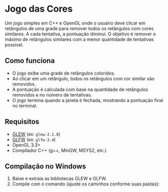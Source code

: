 # Jogo das Cores

Um jogo simples em C++ e OpenGL onde o usuário deve clicar em retângulos de uma grade para remover todos os retângulos com cores similares. A cada tentativa, a pontuação diminui. O objetivo é remover o máximo de retângulos similares com a menor quantidade de tentativas possível.

## Como funciona

- O jogo exibe uma grade de retângulos coloridos.
- Ao clicar em um retângulo, todos os retângulos com cor similar são removidos.
- A pontuação é calculada com base na quantidade de retângulos removidos e no número de tentativas.
- O jogo termina quando a janela é fechada, mostrando a pontuação final no terminal.

## Requisitos

- [GLEW](http://glew.sourceforge.net/) (ex: `glew-2.1.0`)
- [GLFW](https://www.glfw.org/) (ex: `glfw-3.4`)
- OpenGL 3.3+
- Compilador C++ (g++, MinGW, MSYS2, etc.)

## Compilação no Windows

1. Baixe e extraia as bibliotecas GLEW e GLFW.
2. Compile com o comando (ajuste os caminhos conforme suas pastas):
